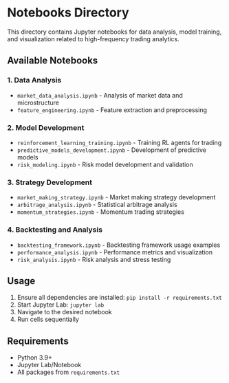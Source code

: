 # Notebooks Directory

This directory contains Jupyter notebooks for data analysis, model training, and visualization related to high-frequency trading analytics.

## Available Notebooks

### 1. Data Analysis
- `market_data_analysis.ipynb` - Analysis of market data and microstructure
- `feature_engineering.ipynb` - Feature extraction and preprocessing

### 2. Model Development
- `reinforcement_learning_training.ipynb` - Training RL agents for trading
- `predictive_models_development.ipynb` - Development of predictive models
- `risk_modeling.ipynb` - Risk model development and validation

### 3. Strategy Development
- `market_making_strategy.ipynb` - Market making strategy development
- `arbitrage_analysis.ipynb` - Statistical arbitrage analysis
- `momentum_strategies.ipynb` - Momentum trading strategies

### 4. Backtesting and Analysis
- `backtesting_framework.ipynb` - Backtesting framework usage examples
- `performance_analysis.ipynb` - Performance metrics and visualization
- `risk_analysis.ipynb` - Risk analysis and stress testing

## Usage

1. Ensure all dependencies are installed: `pip install -r requirements.txt`
2. Start Jupyter Lab: `jupyter lab`
3. Navigate to the desired notebook
4. Run cells sequentially

## Requirements

- Python 3.9+
- Jupyter Lab/Notebook
- All packages from `requirements.txt`
